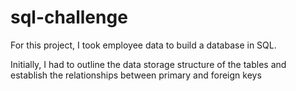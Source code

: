 # sql-challenge

For this project, I took employee data to build a database in SQL.

Initially, I had to outline the data storage structure of the tables and establish the relationships between primary and foreign keys
